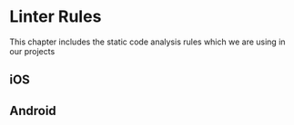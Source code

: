# Linter Rules

This chapter includes the static code analysis rules which we are using in our projects

## iOS



## Android
